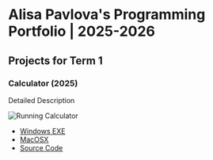 # Alisa Pavlova's Programming Portfolio | 2025-2026

## Projects for Term 1

### Calculator (2025)

Detailed Description

![Running Calculator]()

* [Windows EXE]()
* [MacOSX]()
* [Source Code]()
